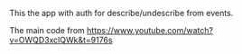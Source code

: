 This the app with auth for describe/undescribe from events.

The main code from https://www.youtube.com/watch?v=OWQD3xclQWk&t=9176s

